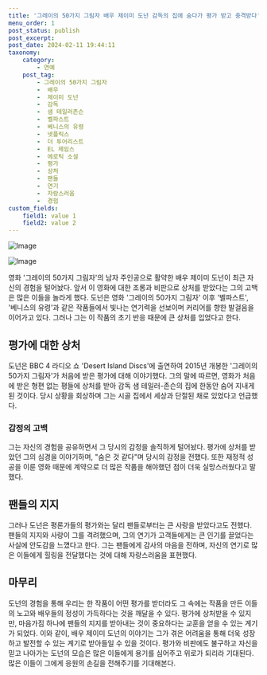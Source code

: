 ```yaml
---
title: '그레이의 50가지 그림자 배우 제이미 도넌 감독의 집에 숨다가 평가 받고 충격받다'
menu_order: 1
post_status: publish
post_excerpt: 
post_date: 2024-02-11 19:44:11
taxonomy:
    category:
        - 연예
    post_tag:
        - 그레이의 50가지 그림자
        -  배우
        -  제이미 도넌
        -  감독
        -  샘 테일러존슨
        -  벨파스트
        -  베니스의 유령
        -  넷플릭스
        -  더 투어리스트
        -  EL 제임스
        -  에로틱 소설
        -  평가
        -  상처
        -  팬들
        -  연기
        -  자랑스러움
        -  경험
custom_fields:
    field1: value 1
    field2: value 2
---
```


![Image](https://mimgnews.pstatic.net/image/109/2024/02/10/0005016043_001_20240210200108042.png?type=w540)

![Image](https://ssl.pstatic.net/mimgnews/image/109/2024/02/10/0005016043_002_20240210200108104.jpeg?type=w540)

영화 '그레이의 50가지 그림자'의 남자 주인공으로 활약한 배우 제이미 도넌이 최근 자신의 경험을 털어놨다. 앞서 이 영화에 대한 조롱과 비판으로 상처를 받았다는 그의 고백은 많은 이들을 놀라게 했다. 도넌은 영화 '그레이의 50가지 그림자' 이후 '벨파스트', '베니스의 유령'과 같은 작품들에서 빛나는 연기력을 선보이며 커리어를 향한 발걸음을 이어가고 있다. 그러나 그는 이 작품의 초기 반응 때문에 큰 상처를 입었다고 한다.
## 평가에 대한 상처
도넌은 BBC 4 라디오 쇼 'Desert Island Discs'에 출연하여 2015년 개봉한 '그레이의 50가지 그림자'가 처음에 받은 평가에 대해 이야기했다. 그의 말에 따르면, 영화가 처음에 받은 형편 없는 평들에 상처를 받아 감독 샘 테일러-존슨의 집에 한동안 숨어 지내게 된 것이다. 당시 상황을 회상하며 그는 시골 집에서 세상과 단절된 채로 있었다고 언급했다.
### 감정의 고백
그는 자신의 경험을 공유하면서 그 당시의 감정을 솔직하게 털어놨다. 평가에 상처를 받았던 그의 심경을 이야기하며, "숨은 것 같다"며 당시의 감정을 전했다. 또한 재정적 성공을 이룬 영화 때문에 계약으로 더 많은 작품을 해야했던 점이 더욱 실망스러웠다고 말했다.
## 팬들의 지지
그러나 도넌은 평론가들의 평가와는 달리 팬들로부터는 큰 사랑을 받았다고도 전했다. 팬들의 지지와 사랑이 그를 격려했으며, 그의 연기가 고객들에게는 큰 인기를 끌었다는 사실에 안도감을 느꼈다고 한다. 그는 팬들에게 감사의 마음을 전하며, 자신의 연기로 많은 이들에게 힐링을 전달했다는 것에 대해 자랑스러움을 표현했다.
## 마무리
도넌의 경험을 통해 우리는 한 작품이 어떤 평가를 받더라도 그 속에는 작품을 만든 이들의 노고와 배우들의 정성이 가득하다는 것을 깨달을 수 있다. 평가에 상처받을 수 있지만, 마음가짐 하나에 팬들의 지지를 받아내는 것이 중요하다는 교훈을 얻을 수 있는 계기가 되었다.
이와 같이, 배우 제이미 도넌의 이야기는 그가 겪은 어려움을 통해 더욱 성장하고 발전할 수 있는 계기로 받아들일 수 있을 것이다. 평가와 비판에도 불구하고 자신을 믿고 나아가는 도넌의 모습은 많은 이들에게 용기를 심어주고 위로가 되리라 기대된다. 많은 이들이 그에게 응원의 손길을 전해주기를 기대해본다.
